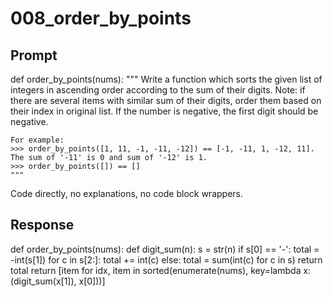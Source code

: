 # 008_order_by_points

## Prompt

def order_by_points(nums):
    """
    Write a function which sorts the given list of integers
    in ascending order according to the sum of their digits.
    Note: if there are several items with similar sum of their digits,
    order them based on their index in original list. If the number is negative, the first digit should be negative.

    For example:
    >>> order_by_points([1, 11, -1, -11, -12]) == [-1, -11, 1, -12, 11]. The sum of '-11' is 0 and sum of '-12' is 1.
    >>> order_by_points([]) == []
    """

Code directly, no explanations, no code block wrappers.

## Response

def order_by_points(nums):
    def digit_sum(n):
        s = str(n)
        if s[0] == '-':
            total = -int(s[1])
            for c in s[2:]:
                total += int(c)
        else:
            total = sum(int(c) for c in s)
        return total
    return [item for idx, item in sorted(enumerate(nums), key=lambda x: (digit_sum(x[1]), x[0]))]

